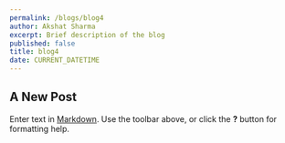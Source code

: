```yaml
---
permalink: /blogs/blog4
author: Akshat Sharma
excerpt: Brief description of the blog
published: false
title: blog4
date: CURRENT_DATETIME
---
```

## A New Post

Enter text in [Markdown](http://daringfireball.net/projects/markdown/). Use the toolbar above, or click the **?** button for formatting help.
